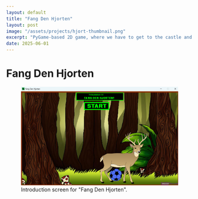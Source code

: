 ```yaml
---
layout: default
title: "Fang Den Hjorten"
layout: post
image: "/assets/projects/hjort-thumbnail.png"
excerpt: "PyGame-based 2D game, where we have to get to the castle and defeat the deer by kicking balls at it."
date: 2025-06-01
---
```


# Fang Den Hjorten

<figure>
  <img src="/assets/projects/FangDenHjorten_Intro.png" alt="Description of image" width="600">
  <figcaption>Introduction screen for "Fang Den Hjorten".</figcaption>
</figure>

